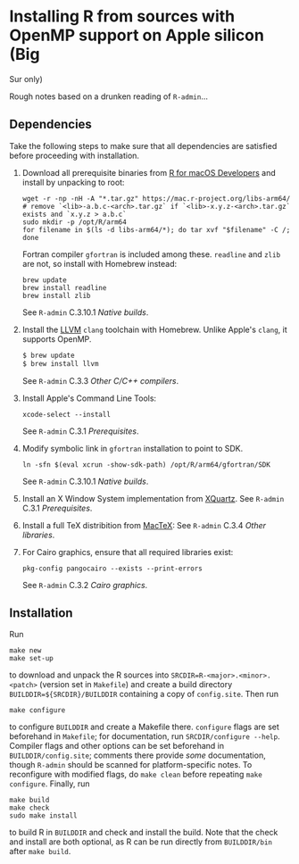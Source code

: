 # Installing R from sources with OpenMP support on Apple silicon (Big
Sur only)

Rough notes based on a drunken reading of `R-admin`...


## Dependencies

Take the following steps to make sure that all dependencies are
satisfied before proceeding with installation.

1.  Download all prerequisite binaries from
    [R for macOS Developers](https://mac.r-project.org/libs-arm64/)
    and install by unpacking to root:
    
    ```
    wget -r -np -nH -A "*.tar.gz" https://mac.r-project.org/libs-arm64/
    # remove `<lib>-a.b.c-<arch>.tar.gz` if `<lib>-x.y.z-<arch>.tar.gz` exists and `x.y.z > a.b.c`
    sudo mkdir -p /opt/R/arm64
    for filename in $(ls -d libs-arm64/*); do tar xvf "$filename" -C /; done
    ```
	
    Fortran compiler `gfortran` is included among these.
    `readline` and `zlib` are not, so install with Homebrew instead:
    
    ```
    brew update
    brew install readline
    brew install zlib
    ```

    See `R-admin` C.3.10.1 _Native builds_.
    
2.  Install the [LLVM](https://llvm.org/) `clang` toolchain with
	Homebrew. Unlike Apple's `clang`, it supports OpenMP.
	
    ```bash
    $ brew update
    $ brew install llvm 
    ```
	
    See `R-admin` C.3.3 _Other C/C++ compilers_.

3.  Install Apple's Command Line Tools:
    
    ```
    xcode-select --install
    ```

    See `R-admin` C.3.1 _Prerequisites_.
    
4.  Modify symbolic link in `gfortran` installation to point to SDK.

    ```
    ln -sfn $(eval xcrun -show-sdk-path) /opt/R/arm64/gfortran/SDK
    ```

    See `R-admin` C.3.10.1 _Native builds_.

5.  Install an X Window System implementation from
    [XQuartz](https://www.xquartz.org/).
	See `R-admin` C.3.1 _Prerequisites_.

6.  Install a full TeX distribition from [MacTeX](https://tug.org/mactex/):
	See `R-admin` C.3.4 _Other libraries_.

7.  For Cairo graphics, ensure that all required libraries exist:
    
    ```
    pkg-config pangocairo --exists --print-errors
    ```

    See `R-admin` C.3.2 _Cairo graphics_.


## Installation

Run

```
make new
make set-up
```

to download and unpack the R sources into
`SRCDIR=R-<major>.<minor>.<patch>` (version set in `Makefile`) and
create a build directory `BUILDDIR=${SRCDIR}/BUILDDIR` containing a
copy of `config.site`. Then run

```
make configure
```

to configure `BUILDDIR` and create a Makefile there. `configure` 
flags are set beforehand in `Makefile`; for documentation, run 
`SRCDIR/configure --help`. Compiler flags and other options can 
be set beforehand in `BUILDDIR/config.site`; comments there provide 
_some_ documentation, though `R-admin` should be scanned for 
platform-specific notes. To reconfigure with modified flags, 
do `make clean` before repeating `make configure`. Finally, run

```
make build
make check
sudo make install
```

to build R in `BUILDDIR` and check and install the build. 
Note that the check and install are both optional, as R 
can be run directly from `BUILDDIR/bin` after `make build`.
